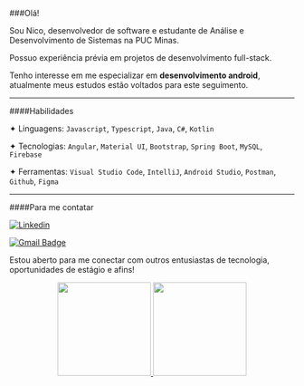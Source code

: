 ###Olá!

Sou Nico, desenvolvedor de software e estudante de Análise e Desenvolvimento de Sistemas na PUC Minas.

Possuo experiência prévia em projetos de desenvolvimento full-stack.

Tenho interesse em me especializar em **desenvolvimento android**, atualmente meus estudos estão voltados para este seguimento.

------------
####Habilidades

✦ Linguagens: ``Javascript``, ``Typescript``, ``Java``, ``C#``, ``Kotlin``

✦ Tecnologias: ``Angular``, ``Material UI``, ``Bootstrap``, ``Spring Boot``, ``MySQL``, ``Firebase``

✦ Ferramentas: ``Visual Studio Code``, ``IntelliJ``, ``Android Studio``, ``Postman``, ``Github``, ``Figma``

------------

####Para me contatar

[![Linkedin](https://img.shields.io/badge/linkedin-grey?style=flat-square&logo=Linkedin&logoColor=white&link=https://www.linkedin.com/in/nico-rocha/)](https://www.linkedin.com/in/nico-rocha/)

[![Gmail Badge](https://img.shields.io/badge/-email-grey?style=flat-square&logo=Gmail&logoColor=white&link=mailto:nicocossta@gmail.com)](mailto:nicocossta@gmail.com)

Estou aberto para me conectar com outros entusiastas de tecnologia, oportunidades de estágio e afins!

<div align="center">
  <a href="https://github.com/jesternook">
  <img height="165em" src="https://github-readme-stats.vercel.app/api?username=jesternook&show_icons=true&theme=material-palenight&include_all_commits=true&count_private=true&hide_border=true"/>
  <img height="165em" src="https://github-readme-stats.vercel.app/api/top-langs/?username=jesternook&layout=compact&langs_count=7&theme=material-palenight&hide_border=true"/>
</div>
